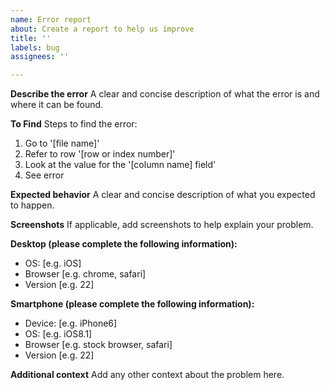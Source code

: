 ```yaml
---
name: Error report
about: Create a report to help us improve
title: ''
labels: bug
assignees: ''

---
```


**Describe the error**
A clear and concise description of what the error is and where it can be found.

**To Find**
Steps to find the error:
1. Go to '[file name]'
2. Refer to row '[row or index number]'
3. Look at the value for the '[column name] field'
4. See error

**Expected behavior**
A clear and concise description of what you expected to happen.

**Screenshots**
If applicable, add screenshots to help explain your problem.

**Desktop (please complete the following information):**
 - OS: [e.g. iOS]
 - Browser [e.g. chrome, safari]
 - Version [e.g. 22]

**Smartphone (please complete the following information):**
 - Device: [e.g. iPhone6]
 - OS: [e.g. iOS8.1]
 - Browser [e.g. stock browser, safari]
 - Version [e.g. 22]

**Additional context**
Add any other context about the problem here.
